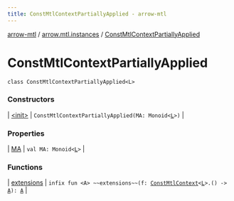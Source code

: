 ```yaml
---
title: ConstMtlContextPartiallyApplied - arrow-mtl
---
```


[arrow-mtl](../../index.html) / [arrow.mtl.instances](../index.html) / [ConstMtlContextPartiallyApplied](./index.html)

# ConstMtlContextPartiallyApplied

`class ConstMtlContextPartiallyApplied<L>`

### Constructors

| [&lt;init&gt;](-init-.html) | `ConstMtlContextPartiallyApplied(MA: Monoid<`[`L`](index.html#L)`>)` |

### Properties

| [MA](-m-a.html) | `val MA: Monoid<`[`L`](index.html#L)`>` |

### Functions

| [extensions](extensions.html) | `infix fun <A> ~~extensions~~(f: `[`ConstMtlContext`](../-const-mtl-context/index.html)`<`[`L`](index.html#L)`>.() -> `[`A`](extensions.html#A)`): `[`A`](extensions.html#A) |

